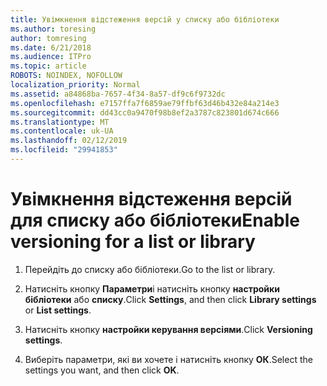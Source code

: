 ```yaml
---
title: Увімкнення відстеження версій у списку або бібліотеки
ms.author: toresing
author: tomresing
ms.date: 6/21/2018
ms.audience: ITPro
ms.topic: article
ROBOTS: NOINDEX, NOFOLLOW
localization_priority: Normal
ms.assetid: a84868ba-7657-4f34-8a57-df9c6f9732dc
ms.openlocfilehash: e7157ffa7f6859ae79ffbf63d46b432e84a214e3
ms.sourcegitcommit: dd43cc0a9470f98b8ef2a3787c823801d674c666
ms.translationtype: MT
ms.contentlocale: uk-UA
ms.lasthandoff: 02/12/2019
ms.locfileid: "29941853"
---
```

# <a name="enable-versioning-for-a-list-or-library"></a><span data-ttu-id="87f1c-102">Увімкнення відстеження версій для списку або бібліотеки</span><span class="sxs-lookup"><span data-stu-id="87f1c-102">Enable versioning for a list or library</span></span>

1. <span data-ttu-id="87f1c-103">Перейдіть до списку або бібліотеки.</span><span class="sxs-lookup"><span data-stu-id="87f1c-103">Go to the list or library.</span></span>
    
2. <span data-ttu-id="87f1c-104">Натисніть кнопку **Параметри**і натисніть кнопку **настройки бібліотеки** або **списку**.</span><span class="sxs-lookup"><span data-stu-id="87f1c-104">Click **Settings**, and then click **Library settings** or **List settings**.</span></span>
    
3. <span data-ttu-id="87f1c-105">Натисніть кнопку **настройки керування версіями**.</span><span class="sxs-lookup"><span data-stu-id="87f1c-105">Click **Versioning settings**.</span></span>
    
4. <span data-ttu-id="87f1c-106">Виберіть параметри, які ви хочете і натисніть кнопку **ОК**.</span><span class="sxs-lookup"><span data-stu-id="87f1c-106">Select the settings you want, and then click **OK**.</span></span>
    

